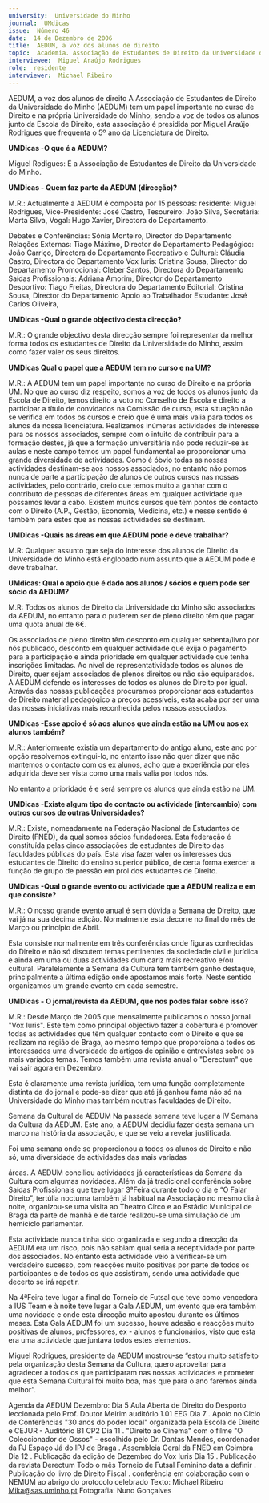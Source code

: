 ```yaml
---
university:  Universidade do Minho
journal:  UMdicas
issue:  Número 46
date:  14 de Dezembro de 2006
title:  AEDUM, a voz dos alunos de direito
topic:  Academia. Associação de Estudantes de Direito da Universidade do Minho (AEDUM)
interviewee:  Miguel Araújo Rodrigues
role:  residente
interviewer:  Michael Ribeiro
---
```

 AEDUM, a voz dos alunos de direito A Associação de Estudantes de Direito da Universidade do Minho (AEDUM) tem um papel importante no curso de Direito e na própria Universidade do Minho, sendo a voz de todos os alunos junto da Escola de Direito, esta associação é presidida por Miguel Araújo Rodrigues que frequenta o 5º ano da Licenciatura de Direito.

**UMDicas -O que é a AEDUM?**

 Miguel Rodigues: É a Associação de Estudantes de Direito da Universidade do Minho.

**UMDicas - Quem faz parte da AEDUM (direcção)?**

 M.R.: Actualmente a AEDUM é composta por 15 pessoas: residente: Miguel Rodrigues, Vice-Presidente: José Castro, Tesoureiro: João Silva, Secretária: Marta Silva, Vogal: Hugo Xavier, Directora do Departamento.

 Debates e Conferências: Sónia Monteiro, Director do Departamento Relações Externas: Tiago Máximo, Director do Departamento Pedagógico: João Carriço, Directora do Departamento Recreativo e Cultural: Cláudia Castro, Directora do Departamento Vox Iuris: Cristina Sousa, Director do Departamento Promocional: Cleber Santos, Directora do Departamento Saídas Profissionais: Adriana Amorim, Director do Departamento Desportivo: Tiago Freitas, Directora do Departamento Editorial: Cristina Sousa, Director do Departamento Apoio ao Trabalhador Estudante: José Carlos Oliveira, 

**UMDicas -Qual o grande objectivo desta direcção?**

 M.R.: O grande objectivo desta direcção sempre foi representar da melhor forma todos os estudantes de Direito da Universidade do Minho, assim como fazer valer os seus direitos.

**UMDicas Qual o papel que a AEDUM tem no curso e na UM?**

 M.R.: A AEDUM tem um papel importante no curso de Direito e na própria UM. No que ao curso diz respeito, somos a voz de todos os alunos junto da Escola de Direito, temos direito a voto no Conselho de Escola e direito a participar a título de convidados na Comissão de curso, esta situação não se verifica em todos os cursos e creio que é uma mais valia para todos os alunos da nossa licenciatura. Realizamos inúmeras actividades de interesse para os nossos associados, sempre com o intuito de contribuir para a formação destes, já que a formação universitária não pode reduzir-se às aulas e neste campo temos um papel fundamental ao proporcionar uma grande diversidade de actividades. Como é óbvio todas as nossas actividades destinam-se aos nossos associados, no entanto não pomos nunca de parte a participação de alunos de outros cursos nas nossas actividades, pelo contrário, creio que temos muito a ganhar com o contributo de pessoas de diferentes áreas em qualquer actividade que possamos levar a cabo. Existem muitos cursos que têm pontos de contacto com o Direito (A.P., Gestão, Economia, Medicina, etc.) e nesse sentido é também para estes que as nossas actividades se destinam.

**UMDicas -Quais as áreas em que AEDUM pode e deve trabalhar?**

 M.R: Qualquer assunto que seja do interesse dos alunos de Direito da Universidade do Minho está englobado num assunto que a AEDUM pode e deve trabalhar.

**UMdicas: Qual o apoio que é dado aos alunos / sócios e quem pode ser sócio da AEDUM?**

 M.R: Todos os alunos de Direito da Universidade do Minho são associados da AEDUM, no entanto para o puderem ser de pleno direito têm que pagar uma quota anual de 6€.

 Os associados de pleno direito têm desconto em qualquer sebenta/livro por nós publicado, desconto em qualquer actividade que exija o pagamento para a participação e ainda prioridade em qualquer actividade que tenha inscrições limitadas. Ao nível de representatividade todos os alunos de Direito, quer sejam associados de plenos direitos ou não são equiparados. A AEDUM defende os interesses de todos os alunos de Direito por igual. Através das nossas publicações procuramos proporcionar aos estudantes de Direito material pedagógico a preços acessíveis, esta acaba por ser uma das nossas iniciativas mais reconhecida pelos nossos associados.

**UMDicas -Esse apoio é só aos alunos que ainda estão na UM ou aos ex alunos também?**

 M.R.: Anteriormente existia um departamento do antigo aluno, este ano por opção resolvemos extingui-lo, no entanto isso não quer dizer que não mantemos o contacto com os ex alunos, acho que a experiência por eles adquirida deve ser vista como uma mais valia por todos nós.

 No entanto a prioridade é e será sempre os alunos que ainda estão na UM.

**UMDicas -Existe algum tipo de contacto ou actividade (intercambio) com outros cursos de outras Universidades?**

 M.R.: Existe, nomeadamente na Federação Nacional de Estudantes de Direito (FNED), da qual somos sócios fundadores. Esta federação é constituída pelas cinco associações de estudantes de Direito das faculdades públicas do país. Esta visa fazer valer os interesses dos estudantes de Direito do ensino superior público, de certa forma exercer a função de grupo de pressão em prol dos estudantes de Direito.

**UMDicas -Qual o grande evento ou actividade que a AEDUM realiza e em que consiste?**

 M.R.: O nosso grande evento anual é sem dúvida a Semana de Direito, que vai já na sua décima edição. Normalmente esta decorre no final do mês de Março ou princípio de Abril.

 Esta consiste normalmente em três conferências onde figuras conhecidas do Direito e não só discutem temas pertinentes da sociedade civil e jurídica e ainda em uma ou duas actividades dum cariz mais recreativo e/ou cultural. Paralelamente a Semana da Cultura tem também ganho destaque, principalmente a última edição onde apostamos mais forte. Neste sentido organizamos um grande evento em cada semestre.

**UMDicas - O jornal/revista da AEDUM, que nos podes falar sobre isso?**

 M.R.: Desde Março de 2005 que mensalmente publicamos o nosso jornal "Vox Iuris". Este tem como principal objectivo fazer a cobertura e promover todas as actividades que têm qualquer contacto com o Direito e que se realizam na região de Braga, ao mesmo tempo que proporciona a todos os interessados uma diversidade de artigos de opinião e entrevistas sobre os mais variados temas. Temos também uma revista anual o "Derectum" que vai sair agora em Dezembro.

 Esta é claramente uma revista jurídica, tem uma função completamente distinta da do jornal e pode-se dizer que até já ganhou fama não só na Universidade do Minho mas também noutras faculdades de Direito.

 Semana da Cultural de AEDUM Na passada semana teve lugar a IV Semana da Cultura da AEDUM. Este ano, a AEDUM decidiu fazer desta semana um marco na história da associação, e que se veio a revelar justificada.

 Foi uma semana onde se proporcionou a todos os alunos de Direito e não só, uma diversidade de actividades das mais variadas 

 áreas. A AEDUM conciliou actividades já características da Semana da Cultura com algumas novidades. Além da já tradicional conferência sobre Saídas Profissionais que teve lugar 3ªFeira durante todo o dia e “O Falar Direito”, tertúlia nocturna também já habitual na Associação no mesmo dia à noite, organizou-se uma visita ao Theatro Circo e ao Estádio Municipal de Braga da parte de manhã e de tarde realizou-se uma simulação de um hemiciclo parlamentar.

 Esta actividade nunca tinha sido organizada e segundo a direcção da AEDUM era um risco, pois não sabiam qual seria a receptividade por parte dos associados. No entanto esta actividade veio a verificar-se um verdadeiro sucesso, com reacções muito positivas por parte de todos os participantes e de todos os que assistiram, sendo uma actividade que decerto se irá repetir.

 Na 4ªFeira teve lugar a final do Torneio de Futsal que teve como vencedora a IUS Team e à noite teve lugar a Gala AEDUM, um evento que era também uma novidade e onde esta direcção muito apostou durante os últimos meses. Esta Gala AEDUM foi um sucesso, houve adesão e reacções muito positivas de alunos, professores, ex - alunos e funcionários, visto que esta era uma actividade que juntava todos estes elementos.

 Miguel Rodrigues, presidente da AEDUM mostrou-se “estou muito satisfeito pela organização desta Semana da Cultura, quero aproveitar para agradecer a todos os que participaram nas nossas actividades e prometer que esta Semana Cultural foi muito boa, mas que para o ano faremos ainda melhor”.

 Agenda da AEDUM Dezembro: Dia 5 Aula Aberta de Direito do Desporto leccionada pelo Prof. Doutor Meirim auditório 1.01 EEG Dia 7  . Apoio no Ciclo de Conferências "30 anos do poder local" organizada pela Escola de Direito e CEJUR - Auditório B1 CP2 Dia 11 . "Direito ao Cinema" com o filme "O Coleccionador de Ossos" - escolhido pelo Dr. Dantas Mendes, coordenador da PJ Espaço Já do IPJ de Braga . Assembleia Geral da FNED em Coimbra Dia 12 . Publicação da edição de Dezembro do Vox Iuris Dia 15 . Publicação da revista Derectum Todo o mês Torneio de Futsal Feminino data a definir . Publicação do livro de Direito Fiscal . conferência em colaboração com o NEMUM ao abrigo do protocolo celebrado Texto:  Michael Ribeiro  Mika@sas.uminho.pt Fotografia: Nuno Gonçalves

